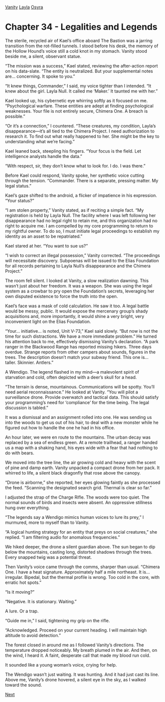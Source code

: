 [Vanity](Vanity.md)
[Layla](Layla.md)
[Osyra](Osyra.md)

# Chapter 34 - Legalities and Legends

The sterile, recycled air of Kael’s office aboard The Bastion was a jarring transition from the rot-filled tunnels. I stood before his desk, the memory of the Hollow Hound’s voice still a cold knot in my stomach. Vanity stood beside me, a silent, observant statue.

“The mission was a success,” Kael stated, reviewing the after-action report on his data-slate. “The entity is neutralized. But your supplemental notes are… concerning. It spoke to you.”

“It knew things, Commander,” I said, my voice tighter than I intended. “It knew about the girl. Layla Null. It called me ‘Maker.’ It taunted me with her.”

Kael looked up, his cybernetic eye whirring softly as it focused on me. “Psychological warfare. These entities are adept at finding psychological weaknesses. Your file is not entirely secure, Chimera One. A breach is possible.”

“Or it’s a connection,” I countered. “These creatures, my condition, Layla’s disappearance—it’s all tied to the Chimera Project. I need authorization to research it. To find out what really happened to her. She might be the key to understanding what we’re facing.”

Kael leaned back, steepling his fingers. “Your focus is the field. Let intelligence analysts handle the data.”

“With respect, sir, they don’t know what to look for. I do. I was there.”

Before Kael could respond, Vanity spoke, her synthetic voice cutting through the tension. “Commander. There is a separate, pressing matter. My legal status.”

Kael’s gaze shifted to the android, a flicker of impatience in his expression. “Your status?”

“I am stolen property,” Vanity stated, as if reciting a simple fact. “My registration is held by Layla Null. The facility where I was left following her disappearance had no legal right to retain me, and this organization had no right to acquire me. I am compelled by my core programming to return to my rightful owner. To do so, I must initiate legal proceedings to establish my identity as an asset to be repatriated.”

Kael stared at her. “You want to sue us?”

“I wish to correct an illegal possession,” Vanity corrected. “The proceedings will necessitate discovery. Subpoenas will be issued to the Elias Foundation for all records pertaining to Layla Null’s disappearance and the Chimera Project.”

The room fell silent. I looked at Vanity, a slow realization dawning. This wasn’t just about her freedom. It was a weapon. She was using the legal system as a crowbar to pry open the Foundation’s secrets, leveraging her own disputed existence to force the truth into the open.

Kael’s face was a mask of cold calculation. He saw it too. A legal battle would be messy, public. It would expose the mercenary group’s shady acquisitions and, more importantly, it would shine a very bright, very inconvenient light on the Elias Foundation.

“Your… initiative… is noted, Unit V-73,” Kael said slowly. “But now is not the time for such distractions. We have a more immediate problem.” He turned his attention back to me, effectively dismissing Vanity’s declaration. “A park ranger in the Blackwood Range has reported missing hikers. Three days overdue. Strange reports from other campers about sounds, figures in the trees. The description doesn’t match your subway friend. This one is… taller. Skinnier. Antlers.”

A Wendigo. The legend flashed in my mind—a malevolent spirit of starvation and cold, often depicted with a deer’s skull for a head.

“The terrain is dense, mountainous. Communications will be spotty. You’ll need aerial reconnaissance.” He looked at Vanity. “You will pilot a surveillance drone. Provide overwatch and tactical data. This should satisfy your programming’s need for ‘compliance’ for the time being. The legal discussion is tabled.”

It was a dismissal and an assignment rolled into one. He was sending us into the woods to get us out of his hair, to deal with a new monster while he figured out how to handle the one he had in his office.

An hour later, we were en route to the mountains. The urban decay was replaced by a sea of endless green. At a remote trailhead, a ranger handed us a map with a shaking hand, his eyes wide with a fear that had nothing to do with bears.

We moved into the tree line, the air growing cold and heavy with the scent of pine and damp earth. Vanity unpacked a compact drone from her pack. It whirred to life, a silent black dragonfly that rose above the canopy.

“Drone is airborne,” she reported, her eyes glowing faintly as she processed the feed. “Scanning the designated search grid. Thermal is clear so far.”

I adjusted the strap of the Charge Rifle. The woods were too quiet. The normal sounds of birds and insects were absent. An oppressive stillness hung over everything.

“The legends say a Wendigo mimics human voices to lure its prey,” I murmured, more to myself than to Vanity.

“A logical hunting strategy for an entity that preys on social creatures,” she replied. “I am filtering audio for anomalous frequencies.”

We hiked deeper, the drone a silent guardian above. The sun began to dip below the mountains, casting long, distorted shadows through the trees. Every snapped twig was a potential threat.

Then Vanity’s voice came through the comms, sharper than usual. “Chimera One. I have a heat signature. Approximately half a mile northeast. It is… irregular. Bipedal, but the thermal profile is wrong. Too cold in the core, with erratic hot spots.”

“Is it moving?”

“Negative. It is stationary. Waiting.”

A lure. Or a trap.

“Guide me in,” I said, tightening my grip on the rifle.

“Acknowledged. Proceed on your current heading. I will maintain high altitude to avoid detection.”

The forest closed in around me as I followed Vanity’s directions. The temperature dropped noticeably. My breath plumed in the air. And then, on the wind, I heard it. A faint, desperate call that made my blood run cold.

It sounded like a young woman’s voice, crying for help.

The Wendigo wasn’t just waiting. It was hunting. And it had just cast its line. Above me, Vanity’s drone hovered, a silent eye in the sky, as I walked toward the sound.

[Next](235.md)